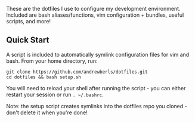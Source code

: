 

These are the dotfiles I use to configure my development environment. Included are bash aliases/functions, vim configuration + bundles, useful scripts, and more!

## Quick Start
A script is included to automatically symlink configuration files for vim and bash. From your home directory, run:

```
git clone https://github.com/andrewberls/dotfiles.git
cd dotfiles && bash setup.sh
```

You will need to reload your shell after running the script - you can either restart your session or run
`. ~/.bashrc`.

Note: the setup script creates symlinks into the dotfiles repo you cloned - don't delete it when you're done!
